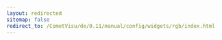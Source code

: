 ```yaml
---
layout: redirected
sitemap: false
redirect_to: /CometVisu/de/0.11/manual/config/widgets/rgb/index.html
---
```


